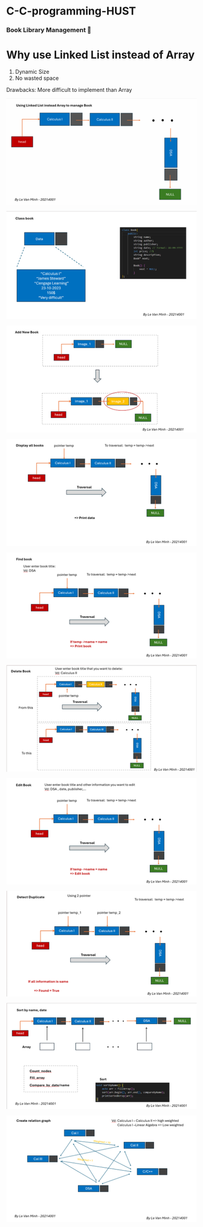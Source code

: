 # C-C-programming-HUST

### Book Library Management 📖
# Why use Linked List instead of Array
1. Dynamic Size
2. No wasted space

Drawbacks: More difficult to implement than Array 

![](image/Picture1.png)

![](image/Picture2.png)

![](image/Picture3.png)

![](image/Picture4.png)

![](image/Picture5.png)

![](image/Picture6.png)

![](image/Picture7.png)

![](image/Picture8.png)

![](image/Picture9.png)

![](image/Picture10.png)
